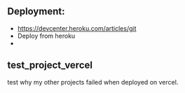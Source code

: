 ## Deployment: 
   * https://devcenter.heroku.com/articles/git
   * Deploy from heroku 
   * 

## test_project_vercel
test why my other projects failed when deployed on vercel.
